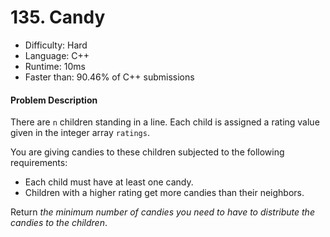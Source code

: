 # 135. Candy

- Difficulty: Hard
- Language: C++
- Runtime: 10ms
- Faster than: 90.46% of C++ submissions

#### Problem Description

There are `n` children standing in a line. Each child is assigned a rating value given in the integer array `ratings`.

You are giving candies to these children subjected to the following requirements:
* Each child must have at least one candy.
* Children with a higher rating get more candies than their neighbors.

Return *the minimum number of candies you need to have to distribute the candies to the children*.
